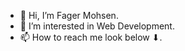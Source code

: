 - 👋 Hi, I’m Fager Mohsen.
- 👀 I’m interested in Web Development.
- 📫 How to reach me look below ⬇.

<!---
fageer/fageer is a ✨ special ✨ repository because its `README.md` (this file) appears on your GitHub profile.
You can click the Preview link to take a look at your changes.
--->
